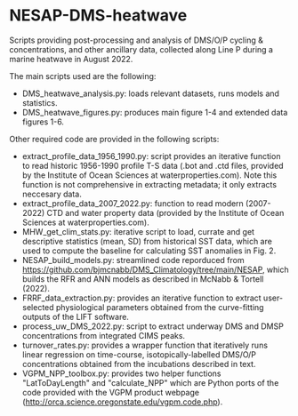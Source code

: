 # NESAP-DMS-heatwave
Scripts providing post-processing and analysis of DMS/O/P cycling & concentrations, and other ancillary data, collected along Line P during a marine heatwave in August 2022.

The main scripts used are the following:
- DMS_heatwave_analysis.py: loads relevant datasets, runs models and statistics.
- DMS_heatwave_figures.py: produces main figure 1-4 and extended data figures 1-6.

Other required code are provided in the following scripts:
- extract_profile_data_1956_1990.py: script provides an iterative function to read historic 1956-1990 profile T-S data (.bot and .ctd files, provided by the Institute of Ocean Sciences at waterproperties.com). Note this function is not comprehensive in extracting metadata; it only extracts neccesary data.
- extract_profile_data_2007_2022.py: function to read modern (2007-2022) CTD and water property data (provided by the Institute of Ocean Sciences at waterproperties.com).
- MHW_get_clim_stats.py: iterative script to load, currate and get descriptive statistics (mean, SD) from historical SST data, which are used to compute the baseline for calculating SST anomalies in Fig. 2.
- NESAP_build_models.py: streamlined code reporduced from https://github.com/bjmcnabb/DMS_Climatology/tree/main/NESAP, which builds the RFR and ANN models as described in McNabb & Tortell (2022).
- FRRF_data_extraction.py: provides an iterative function to extract user-selected physiological parameters obtained from the curve-fitting outputs of the LIFT software.
- process_uw_DMS_2022.py: script to extract underway DMS and DMSP concentrations from integrated CIMS peaks. 
- turnover_rates.py: provides a wrapper function that iteratively runs linear regression on time-course, isotopically-labelled DMS/O/P concentrations obtained from the incubations described in text.
- VGPM_NPP_toolbox.py: provides two helper functions "LatToDayLength" and "calculate_NPP" which are Python ports of the code provided with the VGPM product webpage (http://orca.science.oregonstate.edu/vgpm.code.php).



